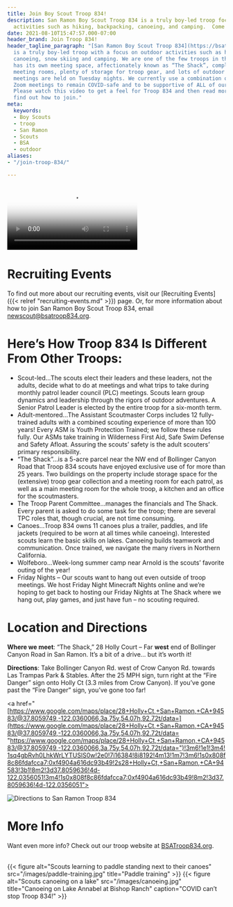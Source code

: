```yaml
---
title: Join Boy Scout Troop 834!
description: San Ramon Boy Scout Troop 834 is a truly boy-led troop focused on outdoor
  activities such as hiking, backpacking, canoeing, and camping.  Come join 'The Shack'!
date: 2021-08-10T15:47:57.000-07:00
header_brand: Join Troop 834!
header_tagline_paragraph: "[San Ramon Boy Scout Troop 834](https://bsatroop834.org)
  is a truly boy-led troop with a focus on outdoor activities such as hiking, backpacking,
  canoeing, snow skiing and camping. We are one of the few troops in the area that
  has its own meeting space, affectionately known as “The Shack”, complete with patrol
  meeting rooms, plenty of storage for troop gear, and lots of outdoor space. Our
  meetings are held on Tuesday nights. We currently use a combination of outdoor and
  Zoom meetings to remain COVID-safe and to be supportive of ALL of our families.
  Please watch this video to get a feel for Troop 834 and then read more below to
  find out how to join."
meta:
  keywords:
  - Boy Scouts
  - troop
  - San Ramon
  - Scouts
  - BSA
  - outdoor
aliases:
- "/join-troop-834/"

---
```

<video alt="Slideshow of pictures from Troop 834 outings and activities" controls controlslist="nodownload" poster="/images/slideshow-thumb.png">
<source src="/videos/slideshow.mp4" type="video/mp4">
</video>

<!--

# Recruiting Events and Permission Slip

To find out more about our recruiting events, visit our
[Recruiting Events]({{< relref "recruiting-events.md" >}}) page. Or, for more
information about how to join San Ramon Boy Scout Troop 834, email
newscout@bsatroop834.org.

### Permission Slip

If you would like to come to see us, please bring this completed [permission slip](/troop-recruiting-invite-2021-w-permission.pdf "Recruiting Event Permission Slip") (and a parent!) with you. -->

# Recruiting Events

To find out more about our recruiting events, visit our [Recruiting Events]({{< relref "recruiting-events.md" >}}) page. Or, for more information about how to join San Ramon Boy Scout Troop 834, email newscout@bsatroop834.org.

# Here’s How Troop 834 Is Different From Other Troops:

* Scout-led…The scouts elect their leaders and these leaders, not the adults, decide what to do at meetings and what trips to take during monthly patrol leader council (PLC) meetings.  Scouts learn group dynamics and leadership through the rigors of outdoor adventures.  A Senior Patrol Leader is elected by the entire troop for a six-month term.
* Adult-mentored…The Assistant Scoutmaster Corps includes 12 fully-trained adults with a combined scouting experience of more than 100 years!  Every ASM is Youth Protection Trained; we follow these rules fully.  Our ASMs take training in Wilderness First Aid, Safe Swim Defense and Safety Afloat.  Assuring the scouts’ safety is the adult scouters’ primary responsibility.
* “The Shack”…is a 5-acre parcel near the NW end of Bollinger Canyon Road that Troop 834 scouts have enjoyed exclusive use of for more than 25 years.  Two buildings on the property include storage space for the (extensive) troop gear collection and a meeting room for each patrol, as well as a main meeting room for the whole troop, a kitchen and an office for the scoutmasters.
* The Troop Parent Committee…manages the financials and The Shack.  Every parent is asked to do some task for the troop; there are several TPC roles that, though crucial, are not time consuming.
* Canoes…Troop 834 owns 11 canoes plus a trailer, paddles, and life jackets (required to be worn at all times while canoeing).  Interested scouts learn the basic skills on lakes.  Canoeing builds teamwork and communication.  Once trained, we navigate the many rivers in Northern California.
* Wolfeboro…Week-long summer camp near Arnold is the scouts’ favorite outing of the year!
* Friday Nights – Our scouts want to hang out even outside of troop meetings.  We host Friday Night Minecraft Nights online and we’re hoping to get back to hosting our Friday Nights at The Shack where we hang out, play games, and just have fun – no scouting required.

# Location and Directions

**Where we meet**: “The Shack,” 28 Holly Court – Far **west** end of Bollinger Canyon Road in San Ramon. It’s a bit of a drive… but it’s worth it!

**Directions**: Take Bollinger Canyon Rd. west of Crow Canyon Rd. towards Las Trampas Park & Stables. After the 25 MPH sign, turn right at the “Fire Danger” sign onto Holly Ct (3.3 miles from Crow Canyon). If you’ve gone past the “Fire Danger” sign, you’ve gone too far!  

<a href="[https://www.google.com/maps/place/28+Holly+Ct,+San+Ramon,+CA+94583/@37.8059749,-122.0360066,3a,75y,54.07h,92.72t/data=](https://www.google.com/maps/place/28+Holly+Ct,+San+Ramon,+CA+94583/@37.8059749,-122.0360066,3a,75y,54.07h,92.72t/data= "https://www.google.com/maps/place/28+Holly+Ct,+San+Ramon,+CA+94583/@37.8059749,-122.0360066,3a,75y,54.07h,92.72t/data=")!3m6!1e1!3m4!1sq4gbRvh0LhkWrLYTUSlS0w!2e0!7i16384!8i8192!4m13!1m7!3m6!1s0x808f8c86fdafcca7:0xf4904a616dc93b49!2s28+Holly+Ct,+San+Ramon,+CA+94583!3b1!8m2!3d37.8059636!4d-122.0356051!3m4!1s0x808f8c86fdafcca7:0xf4904a616dc93b49!8m2!3d37.8059636!4d-122.0356051">

![](/driveway.jpg "Directions to San Ramon Troop 834")</a>

# More Info

Want even more info?  Check out our troop website at [BSATroop834.org](https://bsatroop834.org "San Ramon Troop 834 Home Page").

<br>
<div class="gallery">
{{< figure alt="Scouts learning to paddle standing next to their canoes" src="/images/paddle-training.jpg" title="Paddle training" >}}
{{< figure alt="Scouts canoeing on a lake" src="/images/canoeing.jpg" title="Canoeing on Lake Annabel at Bishop Ranch" caption="COVID can’t stop Troop 834!" >}}
</div>